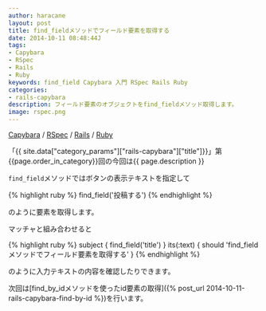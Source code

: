 ```yaml
---
author: haracane
layout: post
title: find_fieldメソッドでフィールド要素を取得する
date: 2014-10-11 08:48:44J
tags:
- Capybara
- RSpec
- Rails
- Ruby
keywords: find_field Capybara 入門 RSpec Rails Ruby
categories:
- rails-capybara
description: フィールド要素のオブジェクトをfind_fieldメソッド取得します。
image: rspec.png
---
```

<!-- tag_links -->
[Capybara](/tags/capybara/) / [RSpec](/tags/rspec/) / [Rails](/tags/rails/) / [Ruby](/tags/ruby/)

<!-- content -->
「{{ site.data["category_params"]["rails-capybara"]["title"]}}」第{{page.order_in_category}}回の今回は{{ page.description }}

`find_field`メソッドではボタンの表示テキストを指定して

{% highlight ruby %}
find_field('投稿する')
{% endhighlight %}

のように要素を取得します。

マッチャと組み合わせると

{% highlight ruby %}
subject { find_field('title') }
its(:text) { should 'find_fieldメソッドでフィールド要素を取得する' }
{% endhighlight %}

のように入力テキストの内容を確認したりできます。

次回は[find_by_idメソッドを使ったid要素の取得]({% post_url 2014-10-11-rails-capybara-find-by-id %})を行います。
